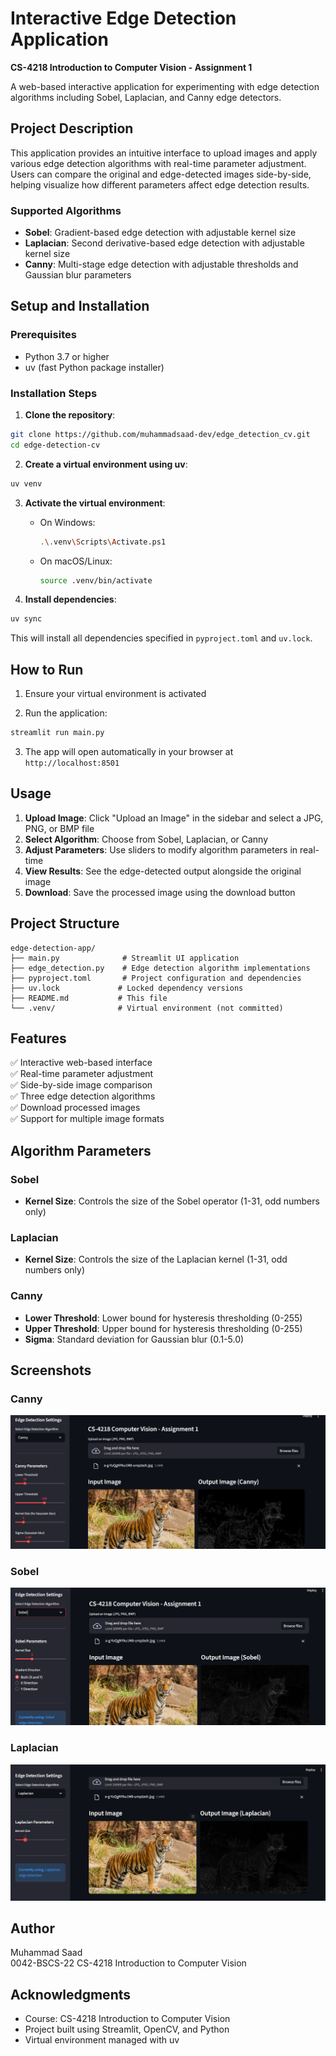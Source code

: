 # Interactive Edge Detection Application

**CS-4218 Introduction to Computer Vision - Assignment 1**

A web-based interactive application for experimenting with edge detection algorithms including Sobel, Laplacian, and Canny edge detectors.

## Project Description

This application provides an intuitive interface to upload images and apply various edge detection algorithms with real-time parameter adjustment. Users can compare the original and edge-detected images side-by-side, helping visualize how different parameters affect edge detection results.

### Supported Algorithms

- **Sobel**: Gradient-based edge detection with adjustable kernel size
- **Laplacian**: Second derivative-based edge detection with adjustable kernel size
- **Canny**: Multi-stage edge detection with adjustable thresholds and Gaussian blur parameters

## Setup and Installation

### Prerequisites

- Python 3.7 or higher
- uv (fast Python package installer)

### Installation Steps

1. **Clone the repository**:

```bash
git clone https://github.com/muhammadsaad-dev/edge_detection_cv.git
cd edge-detection-cv
```

2. **Create a virtual environment using uv**:

```bash
uv venv
```

3. **Activate the virtual environment**:

   - On Windows:
     ```bash
     .\.venv\Scripts\Activate.ps1
     ```
   - On macOS/Linux:
     ```bash
     source .venv/bin/activate
     ```

4. **Install dependencies**:

```bash
uv sync
```

This will install all dependencies specified in `pyproject.toml` and `uv.lock`.

## How to Run

1. Ensure your virtual environment is activated

2. Run the application:

```bash
streamlit run main.py
```

3. The app will open automatically in your browser at `http://localhost:8501`

## Usage

1. **Upload Image**: Click "Upload an Image" in the sidebar and select a JPG, PNG, or BMP file
2. **Select Algorithm**: Choose from Sobel, Laplacian, or Canny
3. **Adjust Parameters**: Use sliders to modify algorithm parameters in real-time
4. **View Results**: See the edge-detected output alongside the original image
5. **Download**: Save the processed image using the download button

## Project Structure

```
edge-detection-app/
├── main.py              # Streamlit UI application
├── edge_detection.py    # Edge detection algorithm implementations
├── pyproject.toml       # Project configuration and dependencies
├── uv.lock             # Locked dependency versions
├── README.md           # This file
└── .venv/              # Virtual environment (not committed)
```

## Features

✅ Interactive web-based interface  
✅ Real-time parameter adjustment  
✅ Side-by-side image comparison  
✅ Three edge detection algorithms  
✅ Download processed images  
✅ Support for multiple image formats

## Algorithm Parameters

### Sobel

- **Kernel Size**: Controls the size of the Sobel operator (1-31, odd numbers only)

### Laplacian

- **Kernel Size**: Controls the size of the Laplacian kernel (1-31, odd numbers only)

### Canny

- **Lower Threshold**: Lower bound for hysteresis thresholding (0-255)
- **Upper Threshold**: Upper bound for hysteresis thresholding (0-255)
- **Sigma**: Standard deviation for Gaussian blur (0.1-5.0)

## Screenshots

### Canny

![Canny algorithm](screenshots/canny.png)

### Sobel

![Sobel algorithm](screenshots/sobel.png)

### Laplacian

![Laplacian algorithm](screenshots/laplacian.png)

## Author

Muhammad Saad  
0042-BSCS-22
CS-4218 Introduction to Computer Vision

## Acknowledgments

- Course: CS-4218 Introduction to Computer Vision
- Project built using Streamlit, OpenCV, and Python
- Virtual environment managed with uv
